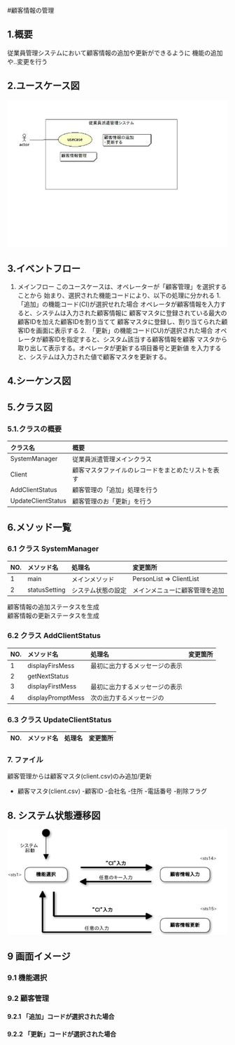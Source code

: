 #顧客情報の管理

## 1.概要
従業員管理システムにおいて顧客情報の追加や更新ができるように
機能の追加や‥変更を行う

## 2.ユースケース図
![ユーケース図](newfile.ucd.jpg)

## 3.イベントフロー
1. メインフロー
このユースケースは、オペレーターが「顧客管理」を選択することから
始まり、選択された機能コードにより、以下の処理に分かれる
	1.「追加」の機能コード(CI)が選択せれた場合
	オペレータが顧客情報を入力すると、システムは入力された顧客情報に
	顧客マスタに登録されている最大の顧客IDを加えた顧客IDを割り当てて
	顧客マスタに登録し、割り当てられた顧客IDを画面に表示する
	2.　「更新」の機能コード(CU)が選択された場合
	オペレータが顧客IDを指定すると、シスタム該当する顧客情報を顧客
	マスタから取り出して表示する。オペレータが更新する項目番号と更新値
	を入力すると、システムは入力された値で顧客マスタを更新する。

## 4.シーケンス図

## 5.クラス図

### 5.1.クラスの概要
|クラス名|概要|
|:-------|:---|
|SystemManager|従業員派遣管理メインクラス|
|Client|顧客マスタファイルのレコードをまとめたリストを表す|
|AddClientStatus|顧客管理の「追加」処理を行う|
|UpdateClientStatus|顧客管理のお「更新」を行う|
 
## 6.メソッド一覧

### 6.1 クラス SystemManager
|NO.|メソッド名|処理名|変更箇所|
|:--|:---------|:-----|:-------|
|1|main|メインメソッド|PersonList => ClientList|
|2|statusSetting|システム状態の設定|メインメニューに顧客管理を追加<br />
顧客情報の追加ステータスを生成<br />
顧客情報の更新ステータスを生成<br />

### 6.2 クラス AddClientStatus
|NO.|メソッド名|処理名|変更箇所|
|:--|:---------|:-----|:-------|
|1|displayFirsMess|最初に出力するメッセージの表示| |
|2|getNextStatus|
|3|displayFirstMess|最初に出力するメッセージの表示| |
|4|displayPromptMess|次の出力するメッセージの

### 6.3 クラス UpdateClientStatus
|NO.|メソッド名|処理名|変更箇所|
|:--|:---------|:-----|:-------|

### 7. ファイル
顧客管理からは顧客マスタ(client.csv)のみ追加/更新
- 顧客マスタ(client.csv)
	-顧客ID
	-会社名
	-住所
	-電話番号
	-削除フラグ

## 8. システム状態遷移図
![システム画面遷移図](system.png)
## 9 画面イメージ
### 9.1 機能選択
### 9.2 顧客管理
#### 9.2.1 「追加」コードが選択された場合
#### 9.2.2 「更新」コードが選択された場合

